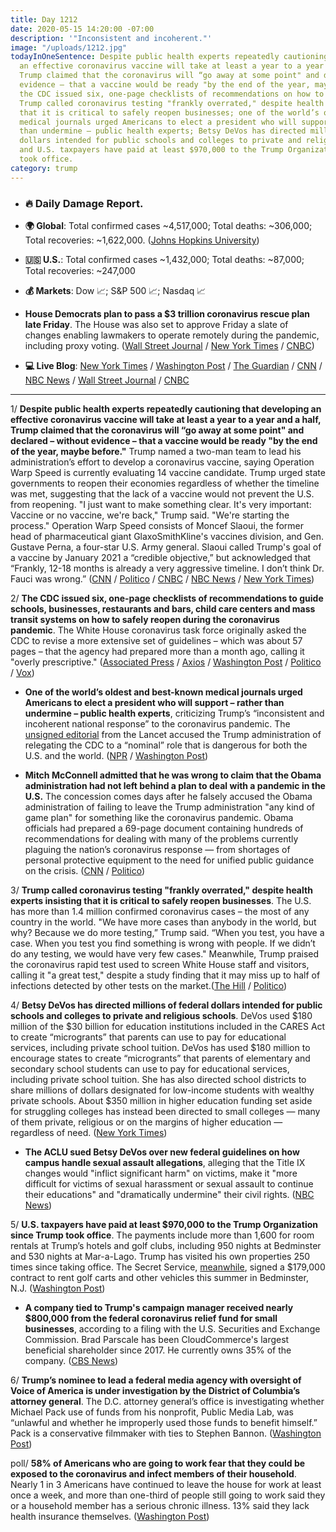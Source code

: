 ```yaml
---
title: Day 1212
date: 2020-05-15 14:20:00 -07:00
description: '"Inconsistent and incoherent."'
image: "/uploads/1212.jpg"
todayInOneSentence: Despite public health experts repeatedly cautioning that developing
  an effective coronavirus vaccine will take at least a year to a year and a half,
  Trump claimed that the coronavirus will “go away at some point" and declared – without
  evidence – that a vaccine would be ready "by the end of the year, maybe before";
  the CDC issued six, one-page checklists of recommendations on how to safely reopen;
  Trump called coronavirus testing "frankly overrated," despite health experts insisting
  that it is critical to safely reopen businesses; one of the world’s oldest and best-known
  medical journals urged Americans to elect a president who will support – rather
  than undermine – public health experts; Betsy DeVos has directed millions of federal
  dollars intended for public schools and colleges to private and religious schools;
  and U.S. taxpayers have paid at least $970,000 to the Trump Organization since Trump
  took office.
category: trump
---
```


* ### 🔥 Daily Damage Report.

* **🌍 Global**: Total confirmed cases \~4,517,000; Total deaths: \~306,000; Total recoveries: \~1,622,000. ([Johns Hopkins University](https://coronavirus.jhu.edu/map.html))

* **🇺🇸 U.S.**: Total confirmed cases \~1,432,000; Total deaths: \~87,000; Total recoveries: \~247,000

* **💰 Markets**: Dow 📈; S&P 500 📈; Nasdaq 📈

* **House Democrats plan to pass a $3 trillion coronavirus rescue plan late Friday**. The House was also set to approve Friday a slate of changes enabling lawmakers to operate remotely during the pandemic, including proxy voting. ([Wall Street Journal](https://www.wsj.com/articles/house-set-to-vote-on-democrats-3-trillion-aid-package-11589561178?mod=hp_lead_pos3) / [New York Times](https://www.nytimes.com/2020/05/15/us/politics/remote-voting-house-coronavirus.html) / [CNBC](https://www.cnbc.com/2020/05/15/house-aims-to-pass-a-3-trillion-coronavirus-relief-package-friday.html))

* **💻 Live Blog**: [New York Times](https://www.nytimes.com/2020/05/15/us/coronavirus-updates.html?action=click&module=Spotlight&pgtype=Homepage) / [Washington Post](https://www.washingtonpost.com/nation/2020/05/15/coronavirus-update-us/) / [The Guardian](https://www.theguardian.com/world/live/2020/may/15/coronavirus-us-live-house-vote-stimulus-package-donald-trump-latest-news-updates) / [CNN](https://www.cnn.com/us/live-news/us-coronavirus-update-05-15-20/index.html) / [NBC News](https://www.nbcnews.com/health/health-news/live-blog/2020-05-15-coronavirus-news-n1207106) / [Wall Street Journal](https://www.wsj.com/livecoverage/coronavirus-2020-05-15?mod=theme_coronavirus-ribbon) / [CNBC](https://www.cnbc.com/2020/05/15/coronavirus-latest-updates.html)

---

1/ **Despite public health experts repeatedly cautioning that developing an effective coronavirus vaccine will take at least a year to a year and a half, Trump claimed that the coronavirus will “go away at some point" and declared – without evidence – that a vaccine would be ready "by the end of the year, maybe before."** Trump named a two-man team to lead his administration’s effort to develop a coronavirus vaccine, saying Operation Warp Speed is currently evaluating 14 vaccine candidate. Trump urged state governments to reopen their economies regardless of whether the timeline was met, suggesting that the lack of a vaccine would not prevent the U.S. from reopening. "I just want to make something clear. It's very important: Vaccine or no vaccine, we're back," Trump said. "We're starting the process." Operation Warp Speed consists of Moncef Slaoui, the former head of pharmaceutical giant GlaxoSmithKline's vaccines division, and Gen. Gustave Perna, a four-star U.S. Army general. Slaoui called Trump's goal of a vaccine by January 2021 a “credible objective,” but acknowledged that “Frankly, 12-18 months is already a very aggressive timeline. I don’t think Dr. Fauci was wrong.” ([CNN](https://www.cnn.com/2020/05/15/politics/trump-vaccine-effort-coronavirus/index.html) / [Politico](https://www.politico.com/news/2020/05/15/trump-coronavirus-vaccine-development-team-260678) / [CNBC](https://www.cnbc.com/2020/05/15/trump-downplays-need-for-coronavirus-vaccine-itll-go-away-at-some-point.html) / [NBC News](https://www.nbcnews.com/politics/donald-trump/trump-names-scientist-army-general-lead-coronavirus-vaccine-effort-n1207906) / [New York Times](https://www.nytimes.com/2020/05/15/us/politics/coronavirus-vaccine-timeline.html?action=click&module=Top%20Stories&pgtype=Homepage))

2/ **The CDC issued six, one-page checklists of recommendations to guide schools, businesses, restaurants and bars, child care centers and mass transit systems on how to safely reopen during the coronavirus pandemic**. The White House coronavirus task force originally asked the CDC to revise a more extensive set of guidelines – which was about 57 pages – that the agency had prepared more than a month ago, calling it "overly prescriptive." ([Associated Press](https://apnews.com/b984f9a970d7a81a520dbd456f92cd59) / [Axios](https://www.axios.com/cdc-coronavirus-reopening-guidelines-394f4a6f-d3b5-451c-adfb-66f17cca868e.html) / [Washington Post](https://www.washingtonpost.com/health/cdc-offers-brief-checklists-to-guide-businesses-schools-and-others-on-reopening/2020/05/14/3b46c29c-9615-11ea-91d7-cf4423d47683_story.html) / [Politico](https://www.politico.com/news/2020/05/14/cdc-guidance-reopening-coronavirus-259565) / [Vox](https://www.vox.com/2020/5/14/21251982/coronavirus-plan-to-reopen-economy-white-house-guidelines-california-new-york))

* **One of the world’s oldest and best-known medical journals urged Americans to elect a president who will support – rather than undermine – public health experts**, criticizing Trump’s “inconsistent and incoherent national response” to the coronavirus pandemic. The [unsigned editorial](https://www.thelancet.com/journals/lancet/article/PIIS0140-6736(20)31140-5/fulltext) from the Lancet accused the Trump administration of relegating the CDC to a “nominal” role that is dangerous for both the U.S. and the world. ([NPR](https://www.npr.org/sections/coronavirus-live-updates/2020/05/15/856733300/replace-trump-and-bolster-the-cdc-a-leading-medical-journal-urges) / [Washington Post](https://www.washingtonpost.com/health/2020/05/15/lancet-editorial-trump-administration-coronavirus-response/))

* **Mitch McConnell admitted that he was wrong to claim that the Obama administration had not left behind a plan to deal with a pandemic in the U.S.** The concession comes days after he falsely accused the Obama administration of failing to leave the Trump administration "any kind of game plan" for something like the coronavirus pandemic. Obama officials had prepared a 69-page document containing hundreds of recommendations for dealing with many of the problems currently plaguing the nation’s coronavirus response — from shortages of personal protective equipment to the need for unified public guidance on the crisis. ([CNN](https://www.cnn.com/2020/05/14/politics/mitch-mcconnell-obama-coronavirus-pandemic/index.html) / [Politico](https://www.politico.com/news/2020/05/14/mcconnell-obama-playbook-pandemic-259969))

3/ **Trump called coronavirus testing "frankly overrated," despite health experts insisting that it is critical to safely reopen businesses**. The U.S. has more than 1.4 million confirmed coronavirus cases – the most of any country in the world. "We have more cases than anybody in the world, but why? Because we do more testing,” Trump said. “When you test, you have a case. When you test you find something is wrong with people. If we didn’t do any testing, we would have very few cases." Meanwhile, Trump praised the coronavirus rapid test used to screen White House staff and visitors, calling it "a great test," despite a study finding that it may miss up to half of infections detected by other tests on the market.([The Hill](https://thehill.com/homenews/administration/497846-trump-says-testing-may-be-frankly-overrated) / [Politico](https://www.politico.com/news/2020/05/15/trump-praises-coronavirus-test-despite-fda-warning-260759))

4/ **Betsy DeVos has directed millions of federal dollars intended for public schools and colleges to private and religious schools**. DeVos used $180 million of the $30 billion for education institutions included in the CARES Act to create “microgrants” that parents can use to pay for educational services, including private school tuition. DeVos has used $180 million to encourage states to create “microgrants” that parents of elementary and secondary school students can use to pay for educational services, including private school tuition. She has also directed school districts to share millions of dollars designated for low-income students with wealthy private schools. About $350 million in higher education funding set aside for struggling colleges has instead been directed to small colleges — many of them private, religious or on the margins of higher education — regardless of need. ([New York Times](https://www.nytimes.com/2020/05/15/us/politics/betsy-devos-coronavirus-religious-schools.html))

* **The ACLU sued Betsy DeVos over new federal guidelines on how campus handle sexual assault allegations**, alleging that the Title IX changes would "inflict significant harm" on victims, make it "more difficult for victims of sexual harassment or sexual assault to continue their educations" and "dramatically undermine" their civil rights. ([NBC News](https://www.nbcnews.com/news/us-news/see-you-court-aclu-sues-betsy-devos-over-new-campus-n1206981))

5/ **U.S. taxpayers have paid at least $970,000 to the Trump Organization since Trump took office**. The payments include more than 1,600 for room rentals at Trump’s hotels and golf clubs, including 950 nights at Bedminster and 530 nights at Mar-a-Lago. Trump has visited his own properties 250 times since taking office. The Secret Service, [meanwhile](https://www.washingtonpost.com/politics/secret-service-signs-179000-contract-to-rent-golf-carts-in-bedminster-nj-this-summer/2020/05/15/f9c09642-96b7-11ea-91d7-cf4423d47683_story.html), signed a $179,000 contract to rent golf carts and other vehicles this summer in Bedminster, N.J. ([Washington Post](https://www.washingtonpost.com/politics/trumps-company-has-received-at-least-970000-from-us-taxpayers-for-room-rentals/2020/05/14/26d27862-916d-11ea-9e23-6914ee410a5f_story.html))

* **A company tied to Trump's campaign manager received nearly $800,000 from the federal coronavirus relief fund for small businesses**, according to a filing with the U.S. Securities and Exchange Commission. Brad Parscale has been CloudCommerce's largest beneficial shareholder since 2017. He currently owns 35% of the company. ([CBS News](https://www.cbsnews.com/news/brad-parscale-trump-campaign-manager-cloudcommerce-paycheck-protection-program-loan/))

6/ **Trump’s nominee to lead a federal media agency with oversight of Voice of America is under investigation by the District of Columbia’s attorney general**. The D.C. attorney general’s office is investigating whether Michael Pack use of funds from his nonprofit, Public Media Lab, was “unlawful and whether he improperly used those funds to benefit himself.” Pack is a conservative filmmaker with ties to Stephen Bannon. ([Washington Post](https://www.washingtonpost.com/politics/nonprofit-run-by-trump-nominee-to-head-us-media-agency-is-under-investigation-senator-says/2020/05/14/2afa07ca-962c-11ea-8107-acde2f7a8d6e_story.html))

poll/ **58% of Americans who are going to work fear that they could be exposed to the coronavirus and infect members of their household**. Nearly 1 in 3 Americans have continued to leave the house for work at least once a week, and more than one-third of people still going to work said they or a household member has a serious chronic illness. 13% said they lack health insurance themselves. ([Washington Post](https://www.washingtonpost.com/national/a-majority-of-americans-going-to-work-fear-exposing-their-household-to-the-coronavirus/2020/05/15/d316f1e8-9578-11ea-9f5e-56d8239bf9ad_story.html))